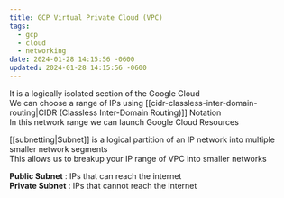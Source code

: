 ```yaml
---
title: GCP Virtual Private Cloud (VPC)
tags:
  - gcp
  - cloud
  - networking
date: 2024-01-28 14:15:56 -0600
updated: 2024-01-28 14:15:56 -0600
---
```


It is a logically isolated section of the Google Cloud  
We can choose a range of IPs using [[cidr-classless-inter-domain-routing|CIDR (Classless Inter-Domain Routing)]] Notation  
In this network range we can launch Google Cloud Resources

[[subnetting|Subnet]] is a logical partition of an IP network into multiple smaller network segments  
This allows us to breakup your IP range of VPC into smaller networks

**Public Subnet** : IPs that can reach the internet  
**Private Subnet** : IPs that cannot reach the internet
